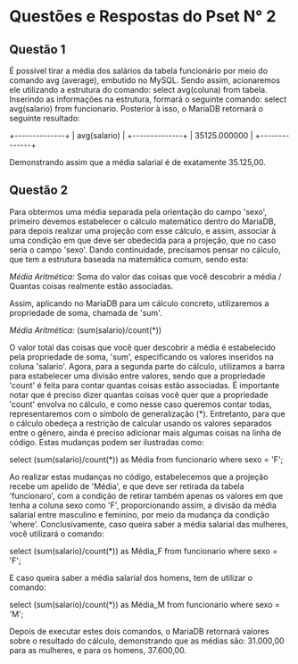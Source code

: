 # Questões e Respostas do Pset N° 2

## Questão 1

  É possível tirar a média dos salários da tabela funcionário por meio do comando avg (average), embutido no MySQL. Sendo assim, acionaremos ele utilizando a estrutura do comando: select avg(coluna) from tabela. Inserindo as informações na estrutura, formará o seguinte comando: select avg(salario) from funcionario. Posterior à isso, o MariaDB retornará o seguinte resultado: 
  
+--------------+
| avg(salario) |
+--------------+
| 35125.000000 |
+--------------+
  
  Demonstrando assim que a média salarial é de exatamente 35.125,00.
  
## Questão 2
  
  Para obtermos uma média separada pela orientação do campo 'sexo', primeiro devemos estabelecer o cálculo matemático dentro do MariaDB, para depois realizar uma projeção com esse cálculo, e assim, associar à uma condição em que deve ser obedecida para a projeção, que no caso seria o campo 'sexo'. Dando continuidade, precisamos pensar no cálculo, que tem a estrutura baseada na matemática comum, sendo esta:
  
  _Média Aritmética:_ Soma do valor das coisas que você descobrir a média / Quantas coisas realmente estão associadas.
  
  Assim, aplicando no MariaDB para um cálculo concreto, utilizaremos a propriedade de soma, chamada de 'sum'.
  
  _Média Aritmética:_ (sum(salario)/count(*))
  
  O valor total das coisas que você quer descobrir a média é estabelecido pela propriedade de soma, 'sum', especificando os valores inseridos na coluna 'salario'. Agora, para a segunda parte do cálculo, utilizamos a barra para estabelecer uma divisão entre valores, sendo que a propriedade 'count' é feita para contar quantas coisas estão associadas. É importante notar que é preciso dizer quantas coisas você quer que a propriedade 'count' envolva no cálculo, e como nesse caso queremos contar todas, representaremos com o símbolo de generalização (*). Entretanto, para que o cálculo obedeça a restrição de calcular usando os valores separados entre o gênero, ainda é preciso adicionar mais algumas coisas na linha de código. Estas mudanças podem ser ilustradas como:
  
  select (sum(salario)/count(*)) as Média from funcionario
  where sexo = 'F';
  
  Ao realizar estas mudanças no código, estabelecemos que a projeção recebe um apelido de 'Média', e que deve ser retirada da tabela 'funcionaro', com a condição de retirar também apenas os valores em que tenha a coluna sexo como 'F', proporcionando assim, a divisão da média salarial entre masculino e feminino, por meio da mudança da condição 'where'. Conclusivamente, caso queira saber a média salarial das mulheres, você utilizará o comando:
  
  select (sum(salario)/count(*)) as Média_F from funcionario
  where sexo = 'F';
  
  E caso queira saber a média salarial dos homens, tem de utilizar o comando:
  
  select (sum(salario)/count(*)) as Média_M from funcionario
  where sexo = 'M';
  
  Depois de executar estes dois comandos, o MariaDB retornará valores sobre o resultado do cálculo, demonstrando que as médias são: 31.000,00 para as mulheres, e para os homens, 37.600,00.
